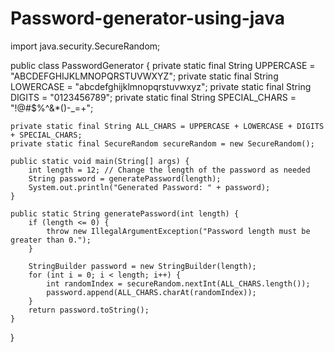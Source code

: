 # Password-generator-using-java

import java.security.SecureRandom;

public class PasswordGenerator {
    private static final String UPPERCASE = "ABCDEFGHIJKLMNOPQRSTUVWXYZ";
    private static final String LOWERCASE = "abcdefghijklmnopqrstuvwxyz";
    private static final String DIGITS = "0123456789";
    private static final String SPECIAL_CHARS = "!@#$%^&*()-_=+";

    private static final String ALL_CHARS = UPPERCASE + LOWERCASE + DIGITS + SPECIAL_CHARS;
    private static final SecureRandom secureRandom = new SecureRandom();

    public static void main(String[] args) {
        int length = 12; // Change the length of the password as needed
        String password = generatePassword(length);
        System.out.println("Generated Password: " + password);
    }

    public static String generatePassword(int length) {
        if (length <= 0) {
            throw new IllegalArgumentException("Password length must be greater than 0.");
        }

        StringBuilder password = new StringBuilder(length);
        for (int i = 0; i < length; i++) {
            int randomIndex = secureRandom.nextInt(ALL_CHARS.length());
            password.append(ALL_CHARS.charAt(randomIndex));
        }
        return password.toString();
    }
}
